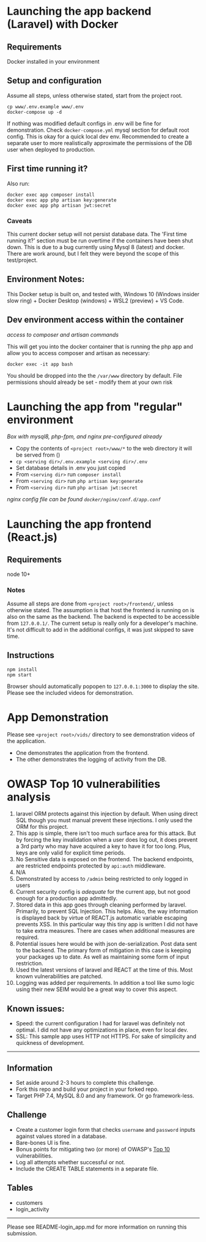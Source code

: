 
# Launching the app backend (Laravel) with Docker 

## Requirements
Docker installed in your environment

## Setup and configuration
Assume all steps, unless otherwise stated, start from the project root.

```
cp www/.env.example www/.env
docker-compose up -d
```

If nothing was modified default configs in .env will be fine for demonstration.  Check `docker-compose.yml` mysql section for default root config. This is okay for a quick local dev env. Recommended to create a separate user to more realistically approximate the permissions of the DB user when deployed to production.


## First time running it?
Also run:
```
docker exec app composer install
docker exec app php artisan key:generate
docker exec app php artisan jwt:secret
```

### Caveats
This current docker setup will not persist database data.  The 'First time running it?' section must be run overtime if the containers have been shut down.  This is due to a bug currently using Mysql 8 (latest) and docker.  There are work around, but I felt they were beyond the scope of this test/project.


## Environment Notes:
This Docker setup is built on, and tested with, Windows 10 (Windows insider slow ring) + Docker Desktop (windows) + WSL2 (preview) + VS Code.

## Dev environment access within the container
*access to composer and artisan commands*


This will get you into the docker container that is running the php app and allow you to access composer and artisan as necessary:
```
docker exec -it app bash
```

You should be dropped into the the `/var/www` directory by default.  File permissions should already be set - modify them at your own risk


# Launching the app from "regular" environment 
*Box with mysql8, php-fpm, and nginx pre-configured already*

- Copy the contents of `<project root>/www/*` to the web directory it will be served from (<serving dir>)
- `cp <serving dir>/.env.example <serving dir>/.env`
- Set database details in .env you just copied
- From `<serving dir>` run `composer install`
- From `<serving dir>` run `php artisan key:generate`
- From `<serving dir>` run `php artisan jwt:secret`

*nginx config file can be found `docker/nginx/conf.d/app.conf`*

# Launching the app frontend (React.js)

## Requirements
node 10+

### Notes
Assume all steps are done from `<project root>/frontend/`,  unless otherwise stated. The assumption is that host the frontend is running on is also on the same as the backend.  The backend is expected to be accessible from `127.0.0.1/`. The current setup is really only for a developer's machine. It's not difficult to add in the additional configs, it was just skipped to save time.


## Instructions
```
npm install
npm start
```

Browser should automatically popopen to `127.0.0.1:3000` to display the site. Please see the included videos for demonstration.


# App Demonstration
Please see `<project root>/vids/` directory to see demonstration videos of the application.
- One demonstrates the application from the frontend.
- The other demonstrates the logging of activity from the DB.


# OWASP Top 10 vulnerabilities analysis
1. laravel ORM protects against this injection by default.  When using direct SQL though you must manual prevent these injections. I only used the ORM for this project.
2. This app is simple, there isn't too much surface area for this attack.  But by forcing the key invalidation when a user does log out, it does prevent a 3rd party who may have acquired a key to have it for too long.  Plus, keys are only valid for explicit time periods.
3. No Sensitive data is exposed on the frontend.  The backend endpoints, are restricted endpoints protected by `api:auth` middleware.
4. N/A
5. Demonstrated by access to `/admin` being restricted to only logged in users
6. Current security config is *adequate* for the current app, but not good enough for a production app admittedly.
7. Stored data in this app goes through cleaning performed by laravel. Primarily, to prevent SQL Injection. This helps. Also, the way information is displayed back by virtue of REACT.js automatic variable escaping prevents XSS.  In this particular way this tiny app is written I did not have to take extra measures. There are cases when additional measures are required.
8. Potential issues here would be with json de-serialization. Post data sent to the backend. The primary form of mitigation in this case is keeping your packages up to date. As well as maintaining some form of input restriction.
9. Used the latest versions of laravel and REACT at the time of this.  Most known vulnerabilities are patched.
10. Logging was added per requirements.  In addition a tool like sumo logic using their new SEIM would be a great way to cover this aspect.

## Known issues:
- Speed: the current configuration I had for laravel was definitely not optimal.  I did not have any optimizations in place, even for local dev.
- SSL: This sample app uses HTTP not HTTPS.  For sake of simplicity and quickness of development.



---

## Information

* Set aside around 2-3 hours to complete this challenge.
* Fork this repo and build your project in your forked repo.
* Target PHP 7.4, MySQL 8.0 and any framework. Or go framework-less.

## Challenge

* Create a customer login form that checks `username` and `password` inputs against values stored in a database.
* Bare-bones UI is fine.
* Bonus points for mitigating two (or more) of OWASP's [Top 10](https://owasp.org/www-project-top-ten/) vulnerabilities.
* Log all attempts whether successful or not.
* Include the CREATE TABLE statements in a separate file.

## Tables

* customers
* login_activity


-----
Please see README-login_app.md for more information on running this submission.